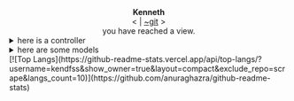 <center>
    <link rel="stylesheet" type="text/css" href="style.css">
    <b>Kenneth</b>
    <br>
    <
    <!-- <a href="./stats.md">stats</a> -->
    <!-- <a href="https://kendfss.xyz">stats</a> -->
    <!-- | <a href="https://node.kendfss.xyz">blog</a> -->
    <!-- | <a href="http://tildegit.org/kendfss">~gemini</a> -->
    | <a href="http://tildegit.org/eli2and40">~git</a>
    <!-- <a href=""></a> -->
    >
    <br>
    you have reached a view. 
</center>
<details><summary>here is a controller</summary>

```go
self := Noun{
    Name:  "Kenneth Sabalo",
    Quote: "There was a time when man would break back over symphonies and conciertos; now him push buttons, make houses, and technos",
    Year:  1995,
    Schools: {
        "St. John's University [BS, Physics] (2019 - Jamaica, New York)",
        "Thomas A. Edison High School [Diploma, International Baccalaureate] (2013 - Alexandria, Virginia)",
        "Claremont High School [GCSEs/BTEC] (2011 - London, England)",
    },
    Resides:  "Luanda, Angola",
    Hometown: "London, England",
    Publications: {
        "A Study of PbS Nanoparticle Synthesis from Sulfur Powder (AIMS Press) (2017)",
        "Photocurrent Enhancement by Introducing Gold Nanoparticles in Nanostructure-based Heterojunction Solar Cell Device (Materials Research Society) (2017)",
    },
}
```
\*<small>This code was written for readability and should <i>not</i> be passed to a `go` compiler.</small>
</details>

<details><summary>here are some models</summary>

```go
type (
    Noun struct {
        Quote        string
        Year         uint11
        Schools      []string
        Resides      string
        Hometown     string
        Publications string
    }
    Verb interface{}
)
```
<!-- <a href="">Let me explain</a> -->
\*<small>This code was written for readability and should <i>not</i> be passed to a `go` compiler.</small>

</details>
<center>
    <i>
    <!-- chasing that feeling you get when the fact that B has bugs is the only reason you know that A is working; despite, and arguably because of, the futility of it all -->
    </i>
</center>
[![Top Langs](https://github-readme-stats.vercel.app/api/top-langs/?username=kendfss&show_owner=true&layout=compact&exclude_repo=scrape&langs_count=10)](https://github.com/anuraghazra/github-readme-stats)  
